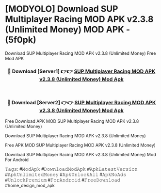 # [MODYOLO] Download SUP Multiplayer Racing MOD APK v2.3.8 (Unlimited Money) MOD APK - (5f0pk)
Download SUP Multiplayer Racing MOD APK v2.3.8 (Unlimited Money) Free Mod APK

<div align="center">
<h3>🔴 Download [Server1] 👉👉 <a href="https://apk-comot.site?title=SUP_Multiplayer_Racing_MOD_APK_v2.3.8_(Unlimited_Money)">SUP Multiplayer Racing MOD APK v2.3.8 (Unlimited Money) Mod Apk</a></h3><br>

<h3>🔴 Download [Server2] 👉👉 <a href="https://apk-comot.site?title=SUP_Multiplayer_Racing_MOD_APK_v2.3.8_(Unlimited_Money)">SUP Multiplayer Racing MOD APK v2.3.8 (Unlimited Money) Mod Apk</a></h3>
</div>


Free Download APK MOD SUP Multiplayer Racing MOD APK v2.3.8 (Unlimited Money)

Download SUP Multiplayer Racing MOD APK v2.3.8 (Unlimited Money) 

Free APK MOD SUP Multiplayer Racing MOD APK v2.3.8 (Unlimited Money) 

Download SUP Multiplayer Racing MOD APK v2.3.8 (Unlimited Money) Mod For Android

𝚃𝚊𝚐𝚜: #𝙼𝚘𝚍𝙰𝚙𝚔 #𝙳𝚘𝚠𝚗𝚕𝚘𝚊𝚍𝙼𝚘𝚍𝙰𝚙𝚔 #𝙰𝚙𝚔𝙻𝚊𝚝𝚎𝚜𝚝𝚅𝚎𝚛𝚜𝚒𝚘𝚗 #𝙰𝚙𝚔𝚄𝚗𝚕𝚒𝚖𝚒𝚝𝚎𝚍𝙼𝚘𝚗𝚎𝚢 #𝙰𝚙𝚔𝚄𝚗𝚕𝚘𝚌𝚔𝙰𝚕𝚕 #𝙰𝚙𝚔𝙽𝚘𝙰𝚍𝚜 #𝚄𝚗𝚕𝚘𝚌𝚔𝙿𝚛𝚎𝚖𝚒𝚞𝚖 #𝙵𝚘𝚛𝙰𝚗𝚍𝚛𝚘𝚒𝚍 #𝙵𝚛𝚎𝚎𝙳𝚘𝚠𝚗𝚕𝚘𝚊𝚍 #home_design_mod_apk